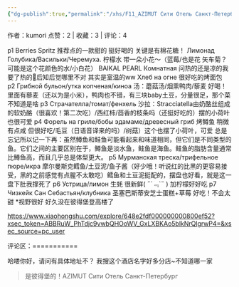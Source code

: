 ```yaml
---
{"dg-publish":true,"permalink":"/xhs/F11_AZIMUT Сити Отель Санкт-Петербург/","tags":["rednote","圣彼得堡"],"created":"2025-03-17T22:12:47.340+08:00","updated":"2025-03-19T21:48:13.913+08:00"}
---
```


作者：kumori
点赞：2   |   收藏：3   |   评论：4

p1 Berries Spritz 推荐点的一款甜的 挺好喝的 关键是有棉花糖！
Лимонад Голубика/Васильки/Черемуха. 柠檬水 带一朵小花～（蓝莓/也是花 矢车菊？可能是这个花颜色的水/小白花）
BAIKAL PEARL Комнатная 问热的还是凉的我要了热的🤣后知后觉哪里不对 其实是室温的ww
Хлеб на огне 很好吃的烤面包
p2 Грибной бульон/утка копченая/киноа 汤：蘑菇汤/烟熏鸭肉/藜麦 好喝！里面有藜麦（还以为是小米），鸭肉也不错，有三块baby土豆，分量很足，那个菜不知道是啥
p3 Страчателла/томат/фенхель 沙拉：Stracciatella由奶酪丝组成的软奶酪（很喜欢！第二次吃）/西红柿/茴香的枝条吗（还挺好吃的）摆的小荷叶也很可爱
p4 Форель на гриле/бобы эдамаме/древесный гриб 烤鳟鱼 稍微有点咸 但很好吃/毛豆（日语音译来的吗）/树菇）这个也摆了小荷叶，可爱
总是忘记所以记一下再：虽然鳟鱼和鲑鱼可能看起来和味道相同，但它们是不同类型的鱼。它们之间的主要区别在于，鳟鱼是淡水鱼，鲑鱼是海鱼。鲑鱼的脂肪含量通常比鳟鱼高，而且几乎总是体型更大。
p5 Мурманская треска/трифельное пюре/икра 摩尔曼斯克鳕鱼/土豆泥/鱼子酱（好少哦！听说红的比黑的更容易接受，黑的之前感觉有点腥不太敢吃）鳕鱼和土豆泥挺配的，摆盘也好看，就是这一盘下肚我撑死了
p6 Устрица/лимон 生蚝 很新鲜( ﻿˶﻿´﹃`˵﻿ ) 加柠檬好好吃
p7 Чизкейк Сан Себастьян/клубника 圣塞巴斯蒂安芝士蛋糕+草莓 好吃！不会太甜
*视野很好 好久没在彼得堡登高楼了

https://www.xiaohongshu.com/explore/648e2fdf000000000800ef52?xsec_token=ABBRuW_PhTdjc9vwbQHOoWV_GxLXBKAo5blkNrQlgrwP4=&xsec_source=pc_user

评论区：===========

哈喽你好，请问有具体地址不？ 我搜这个酒店名字好多分店~不知道哪一家

> 是彼得堡的！AZIMUT Сити Отель Санкт-Петербург